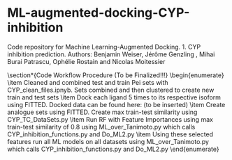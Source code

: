 # ML-augmented-docking-CYP-inhibition
Code repository for Machine Learning-Augmented Docking. 1. CYP inhibition prediction. Authors: Benjamin Weiser, Jérôme Genzling , Mihai Burai Patrascu,  Ophélie Rostain and Nicolas Moitessier

\section*{Code Workflow Procedure (To be Finalized!!!}
\begin{enumerate}
    \item Cleaned and combined test and train Pei sets with CYP\_clean\_files.ipnyb. Sets combined and then clustered to create new train and test sets
    \item Dock each ligand 5 times to its respective isoform using FITTED. Docked data can be found here: (to be inserted)
    \item Create analogue sets using FITTED. Create max train-test similarity using CYP\_TC\_DataSets.py
    \item Run RF with Feature Importances using max train-test similarity of 0.8 using ML\_over\_Tanimoto.py which calls CYP\_inhibition\_functions.py and Do\_ML2.py 
    \item Using these selected features run all ML models on all datasets using ML\_over\_Tanimoto.py which calls CYP\_inhibition\_functions.py and Do\_ML2.py 
\end{enumerate}
